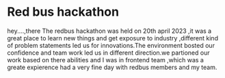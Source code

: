 
# Red bus hackathon

hey....,there
The redbus hackathon was held on 20th april 2023 ,it was a great place to learn new things and get exposure to industry ,different kind of problem statements led us for innovations.The environment bosted our confidence and team work led us in different direction.we partioned our work based on there abilities and I was in frontend team ,which was a greate expierence had a very fine day with redbus members and my team.
